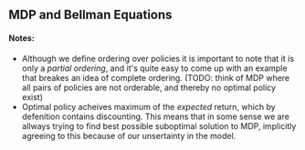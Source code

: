 ## MDP and Bellman Equations

#### Notes:
* Although we define ordering over policies it is important to note that it is only a _partial ordering_, and it's quite easy to come up with an example that breakes an idea of complete ordering. (TODO: think of MDP where all pairs of policies are not orderable, and thereby no optimal policy exist)
* Optimal policy acheives maximum of the _expected_ return, which by defenition contains discounting. This means that in some sense we are allways trying to find best possible suboptimal solution to MDP, implicitly agreeing to this because of our unsertainty in the model.
